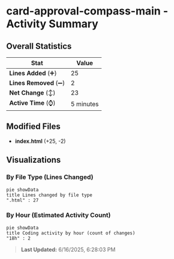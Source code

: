 # card-approval-compass-main - Activity Summary 

## Overall Statistics

| Stat                   | Value                                                             |
| ---------------------- | ----------------------------------------------------------------- |
| **Lines Added** (➕)   | 25                                          |
| **Lines Removed** (➖) | 2                                        |
| **Net Change** (↕)    | 23                |
| **Active Time** (⌚)   | 5 minutes |


## Modified Files
- **index.html** (+25, -2)

## Visualizations

### By File Type (Lines Changed)

```mermaid
pie showData
title Lines changed by file type
".html" : 27
```

### By Hour (Estimated Activity Count)

```mermaid
pie showData
title Coding activity by hour (count of changes)
"18h" : 2
```


> **Last Updated:** 6/16/2025, 6:28:03 PM